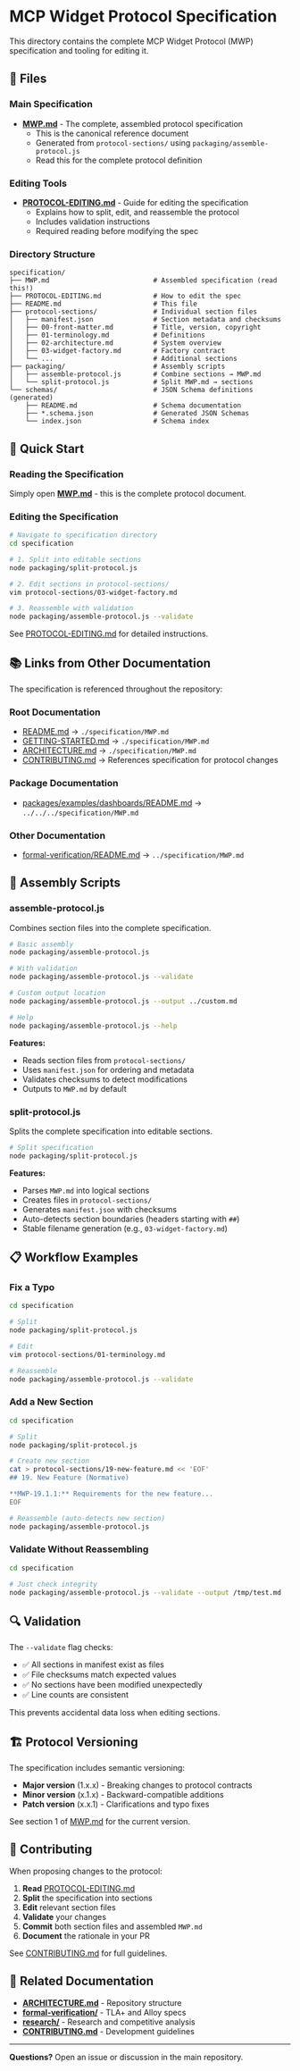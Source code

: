 # MCP Widget Protocol Specification

This directory contains the complete MCP Widget Protocol (MWP) specification and tooling for editing it.

## 📄 Files

### Main Specification

- **[MWP.md](./MWP.md)** - The complete, assembled protocol specification
  - This is the canonical reference document
  - Generated from `protocol-sections/` using `packaging/assemble-protocol.js`
  - Read this for the complete protocol definition

### Editing Tools

- **[PROTOCOL-EDITING.md](./PROTOCOL-EDITING.md)** - Guide for editing the specification
  - Explains how to split, edit, and reassemble the protocol
  - Includes validation instructions
  - Required reading before modifying the spec

### Directory Structure

```
specification/
├── MWP.md                          # Assembled specification (read this!)
├── PROTOCOL-EDITING.md             # How to edit the spec
├── README.md                       # This file
├── protocol-sections/              # Individual section files
│   ├── manifest.json               # Section metadata and checksums
│   ├── 00-front-matter.md          # Title, version, copyright
│   ├── 01-terminology.md           # Definitions
│   ├── 02-architecture.md          # System overview
│   ├── 03-widget-factory.md        # Factory contract
│   └── ...                         # Additional sections
├── packaging/                      # Assembly scripts
│   ├── assemble-protocol.js        # Combine sections → MWP.md
│   └── split-protocol.js           # Split MWP.md → sections
└── schemas/                        # JSON Schema definitions (generated)
    ├── README.md                   # Schema documentation
    ├── *.schema.json               # Generated JSON Schemas
    └── index.json                  # Schema index
```

## 🚀 Quick Start

### Reading the Specification

Simply open **[MWP.md](./MWP.md)** - this is the complete protocol document.

### Editing the Specification

```bash
# Navigate to specification directory
cd specification

# 1. Split into editable sections
node packaging/split-protocol.js

# 2. Edit sections in protocol-sections/
vim protocol-sections/03-widget-factory.md

# 3. Reassemble with validation
node packaging/assemble-protocol.js --validate
```

See [PROTOCOL-EDITING.md](./PROTOCOL-EDITING.md) for detailed instructions.

## 📚 Links from Other Documentation

The specification is referenced throughout the repository:

### Root Documentation
- [README.md](../README.md) → `./specification/MWP.md`
- [GETTING-STARTED.md](../GETTING-STARTED.md) → `./specification/MWP.md`
- [ARCHITECTURE.md](../ARCHITECTURE.md) → `./specification/MWP.md`
- [CONTRIBUTING.md](../CONTRIBUTING.md) → References specification for protocol changes

### Package Documentation
- [packages/examples/dashboards/README.md](../packages/examples/dashboards/README.md) → `../../../specification/MWP.md`

### Other Documentation
- [formal-verification/README.md](../formal-verification/README.md) → `../specification/MWP.md`

## 🔧 Assembly Scripts

### assemble-protocol.js

Combines section files into the complete specification.

```bash
# Basic assembly
node packaging/assemble-protocol.js

# With validation
node packaging/assemble-protocol.js --validate

# Custom output location
node packaging/assemble-protocol.js --output ../custom.md

# Help
node packaging/assemble-protocol.js --help
```

**Features:**
- Reads section files from `protocol-sections/`
- Uses `manifest.json` for ordering and metadata
- Validates checksums to detect modifications
- Outputs to `MWP.md` by default

### split-protocol.js

Splits the complete specification into editable sections.

```bash
# Split specification
node packaging/split-protocol.js
```

**Features:**
- Parses `MWP.md` into logical sections
- Creates files in `protocol-sections/`
- Generates `manifest.json` with checksums
- Auto-detects section boundaries (headers starting with `##`)
- Stable filename generation (e.g., `03-widget-factory.md`)

## 📋 Workflow Examples

### Fix a Typo

```bash
cd specification

# Split
node packaging/split-protocol.js

# Edit
vim protocol-sections/01-terminology.md

# Reassemble
node packaging/assemble-protocol.js --validate
```

### Add a New Section

```bash
cd specification

# Split
node packaging/split-protocol.js

# Create new section
cat > protocol-sections/19-new-feature.md << 'EOF'
## 19. New Feature (Normative)

**MWP-19.1.1:** Requirements for the new feature...
EOF

# Reassemble (auto-detects new section)
node packaging/assemble-protocol.js
```

### Validate Without Reassembling

```bash
cd specification

# Just check integrity
node packaging/assemble-protocol.js --validate --output /tmp/test.md
```

## 🔍 Validation

The `--validate` flag checks:

- ✅ All sections in manifest exist as files
- ✅ File checksums match expected values
- ✅ No sections have been modified unexpectedly
- ✅ Line counts are consistent

This prevents accidental data loss when editing sections.

## 🏗️ Protocol Versioning

The specification includes semantic versioning:

- **Major version** (1.x.x) - Breaking changes to protocol contracts
- **Minor version** (x.1.x) - Backward-compatible additions
- **Patch version** (x.x.1) - Clarifications and typo fixes

See section 1 of [MWP.md](./MWP.md) for the current version.

## 🤝 Contributing

When proposing changes to the protocol:

1. **Read** [PROTOCOL-EDITING.md](./PROTOCOL-EDITING.md)
2. **Split** the specification into sections
3. **Edit** relevant section files
4. **Validate** your changes
5. **Commit** both section files and assembled `MWP.md`
6. **Document** the rationale in your PR

See [CONTRIBUTING.md](../CONTRIBUTING.md) for full guidelines.

## 📖 Related Documentation

- **[ARCHITECTURE.md](../ARCHITECTURE.md)** - Repository structure
- **[formal-verification/](../formal-verification/)** - TLA+ and Alloy specs
- **[research/](../research/)** - Research and competitive analysis
- **[CONTRIBUTING.md](../CONTRIBUTING.md)** - Development guidelines

---

**Questions?** Open an issue or discussion in the main repository.
